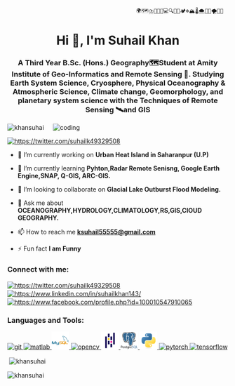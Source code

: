                                              🌍🗺️⛈️🗻🔬🔭💻🔍📏📐🏕️❄️🏔️🌡️🌨️🌋🧭🌪️📡🌊
 
<h1 align="center">Hi 👋, I'm Suhail Khan</h1>
<h3 align="center">A Third Year B.Sc. (Hons.) Geography🗺️Student at Amity Institute of Geo-Informatics and Remote Sensing 📡. Studying Earth System Science, Cryosphere, Physical Oceanography & Atmospheric Science, Climate change, Geomorphology, and planetary system science with the Techniques of Remote Sensing 🛰and GIS</h3>
<img align="right" alt="coding" width="400" src="https://user-images.githubusercontent.com/55389276/140866485-8fb1c876-9a8f-4d6a-98dc-08c4981eaf70.gif">
<p align="left"> <img src="https://komarev.com/ghpvc/?username=khansuhai&label=Profile%20views&color=0e75b6&style=flat" alt="khansuhai" /> </p>

<p align="left"> <a href="https://twitter.com/https://twitter.com/suhailk49329508" target="blank"><img src="https://img.shields.io/twitter/follow/https://twitter.com/suhailk49329508?logo=twitter&style=for-the-badge" alt="https://twitter.com/suhailk49329508" /></a> </p>

- 🔭 I’m currently working on **Urban Heat Island in Saharanpur (U.P)**

- 🌱 I’m currently learning **Pyhton,Radar Remote Senisng, Google Earth Engine,SNAP, Q-GIS, ARC-GIS.**

- 👯 I’m looking to collaborate on **Glacial Lake Outburst Flood Modeling.**

- 💬 Ask me about **OCEANOGRAPHY,HYDROLOGY,CLIMATOLOGY,RS,GIS,ClOUD GEOGRAPHY.**

- 📫 How to reach me **ksuhail55555@gmail.com**

- ⚡ Fun fact **I am Funny**

<h3 align="left">Connect with me:</h3>
<p align="left">
<a href="https://twitter.com/https://twitter.com/suhailk49329508" target="blank"><img align="center" src="https://raw.githubusercontent.com/rahuldkjain/github-profile-readme-generator/master/src/images/icons/Social/twitter.svg" alt="https://twitter.com/suhailk49329508" height="30" width="40" /></a>
<a href="https://linkedin.com/in/https://www.linkedin.com/in/suhailkhan143/" target="blank"><img align="center" src="https://raw.githubusercontent.com/rahuldkjain/github-profile-readme-generator/master/src/images/icons/Social/linked-in-alt.svg" alt="https://www.linkedin.com/in/suhailkhan143/" height="30" width="40" /></a>
<a href="https://fb.com/https://www.facebook.com/profile.php?id=100010547910065" target="blank"><img align="center" src="https://raw.githubusercontent.com/rahuldkjain/github-profile-readme-generator/master/src/images/icons/Social/facebook.svg" alt="https://www.facebook.com/profile.php?id=100010547910065" height="30" width="40" /></a>
</p>

<h3 align="left">Languages and Tools:</h3>
<p align="left"> <a href="https://git-scm.com/" target="_blank" rel="noreferrer"> <img src="https://www.vectorlogo.zone/logos/git-scm/git-scm-icon.svg" alt="git" width="40" height="40"/> </a> <a href="https://www.mathworks.com/" target="_blank" rel="noreferrer"> <img src="https://upload.wikimedia.org/wikipedia/commons/2/21/Matlab_Logo.png" alt="matlab" width="40" height="40"/> </a> <a href="https://www.mysql.com/" target="_blank" rel="noreferrer"> <img src="https://raw.githubusercontent.com/devicons/devicon/master/icons/mysql/mysql-original-wordmark.svg" alt="mysql" width="40" height="40"/> </a> <a href="https://opencv.org/" target="_blank" rel="noreferrer"> <img src="https://www.vectorlogo.zone/logos/opencv/opencv-icon.svg" alt="opencv" width="40" height="40"/> </a> <a href="https://pandas.pydata.org/" target="_blank" rel="noreferrer"> <img src="https://raw.githubusercontent.com/devicons/devicon/2ae2a900d2f041da66e950e4d48052658d850630/icons/pandas/pandas-original.svg" alt="pandas" width="40" height="40"/> </a> <a href="https://www.postgresql.org" target="_blank" rel="noreferrer"> <img src="https://raw.githubusercontent.com/devicons/devicon/master/icons/postgresql/postgresql-original-wordmark.svg" alt="postgresql" width="40" height="40"/> </a> <a href="https://www.python.org" target="_blank" rel="noreferrer"> <img src="https://raw.githubusercontent.com/devicons/devicon/master/icons/python/python-original.svg" alt="python" width="40" height="40"/> </a> <a href="https://pytorch.org/" target="_blank" rel="noreferrer"> <img src="https://www.vectorlogo.zone/logos/pytorch/pytorch-icon.svg" alt="pytorch" width="40" height="40"/> </a> <a href="https://www.tensorflow.org" target="_blank" rel="noreferrer"> <img src="https://www.vectorlogo.zone/logos/tensorflow/tensorflow-icon.svg" alt="tensorflow" width="40" height="40"/> </a> </p>

<p>&nbsp;<img align="center" src="https://github-readme-stats.vercel.app/api?username=khansuhai&show_icons=true&locale=en" alt="khansuhai" /></p>

<p><img align="center" src="https://github-readme-streak-stats.herokuapp.com/?user=khansuhai&" alt="khansuhai" /></p>
